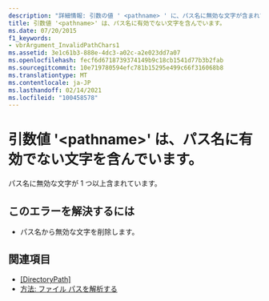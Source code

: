 ```yaml
---
description: "詳細情報: 引数の値 ' <pathname> ' に、パス名に無効な文字が含まれています。"
title: 引数値 '<pathname>' は、パス名に有効でない文字を含んでいます。
ms.date: 07/20/2015
f1_keywords:
- vbrArgument_InvalidPathChars1
ms.assetid: 3e1c61b3-888e-4dc3-a02c-a2e023dd7a07
ms.openlocfilehash: fecf6d6718739374149b9c18cb1541d77b3b2fab
ms.sourcegitcommit: 10e719780594efc781b15295e499c66f316068b8
ms.translationtype: MT
ms.contentlocale: ja-JP
ms.lasthandoff: 02/14/2021
ms.locfileid: "100458578"
---
```

# <a name="argument-value-pathname-contains-characters-that-are-not-valid-in-a-path-name"></a>引数値 '\<pathname>' は、パス名に有効でない文字を含んでいます。

パス名に無効な文字が 1 つ以上含まれています。  
  
## <a name="to-correct-this-error"></a>このエラーを解決するには  
  
- パス名から無効な文字を削除します。  
  
## <a name="see-also"></a>関連項目

- [[DirectoryPath]](xref:Microsoft.VisualBasic.ApplicationServices.AssemblyInfo.DirectoryPath)
- [方法: ファイル パスを解析する](../developing-apps/programming/drives-directories-files/how-to-parse-file-paths.md)
